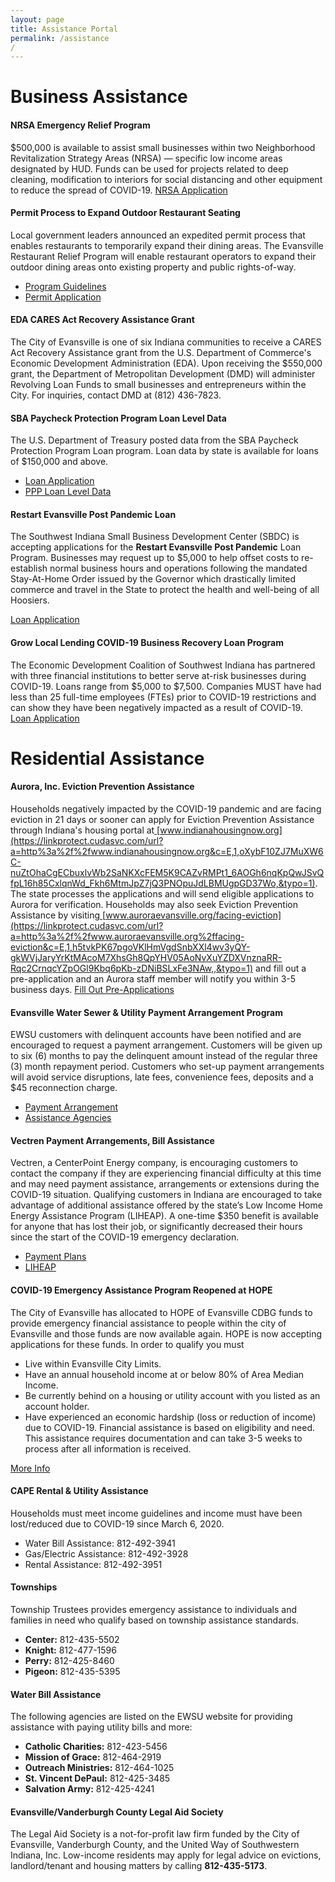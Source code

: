 ```yaml
---
layout: page
title: Assistance Portal
permalink: /assistance
/
---
```


# Business Assistance
#### **NRSA Emergency Relief Program**
$500,000 is available to assist small businesses within two Neighborhood Revitalization Strategy Areas (NRSA) ― specific low income areas designated by HUD.
Funds can be used for projects related to deep cleaning, modification to interiors for social distancing and other equipment to reduce the spread of COVID-19.
[NRSA Application](https://evansville.in.gov/city/department/index.php?structureid=128)
#### **Permit Process to Expand Outdoor Restaurant Seating**
Local government leaders announced an expedited permit process that enables restaurants to temporarily expand their dining areas.
The Evansville Restaurant Relief Program will enable restaurant operators to expand their outdoor dining areas onto existing property and public rights-of-way.
* [Program Guidelines](https://www.evansvillegov.org/egov/apps/document/center.egov?view=item%3Bid%3D6279)
* [Permit Application](https://www.evansvillegov.org/egov/apps/document/center.egov?view=item%3Bid%3D6290)

#### **EDA CARES Act Recovery Assistance Grant**
The City of Evansville is one of six Indiana communities to receive a CARES Act Recovery Assistance grant from the U.S. Department of Commerce's Economic Development Administration (EDA).
Upon receiving the $550,000 grant, the Department of Metropolitan Development (DMD) will administer Revolving Loan Funds to small businesses and entrepreneurs within the City.
For inquiries, contact DMD at (812) 436-7823.
#### **SBA Paycheck Protection Program Loan Level Data**
The U.S. Department of Treasury posted data from the SBA Paycheck Protection Program Loan program.
Loan data by state is available for loans of $150,000 and above.

* [Loan Application](https://home.treasury.gov/system/files/136/Paycheck-Protection-Program-Application-3-30-2020-v3.pdf)
* [PPP Loan Level Data](https://home.treasury.gov/policy-issues/cares-act/assistance-for-small-businesses/sba-paycheck-protection-program-loan-level-data)

#### **Restart Evansville Post Pandemic Loan**
The Southwest Indiana Small Business Development Center (SBDC) is accepting applications for the **Restart Evansville Post Pandemic** Loan Program.
Businesses may request up to $5,000 to help offset costs to re-establish  normal business hours and operations following the mandated  Stay-At-Home Order issued by the Governor which drastically limited  commerce and travel in the State to protect the health and well-being of  all Hoosiers.

[Loan Application](https://github.com/cityofevansville/covid-19/blob/master/reopen-evansville/2020%20COVID%20REPP%20Loan%20Program%20Application.docx?raw=true)

#### **Grow Local Lending COVID-19 Business Recovery Loan Program**
The Economic Development Coalition of Southwest Indiana has partnered with three financial institutions to better serve at-risk businesses during COVID-19.
Loans range from $5,000 to $7,500. Companies MUST have had less than 25 full-time employees (FTEs) prior to COVID-19 restrictions and can show they have been negatively impacted as a result of COVID-19.
[Loan Application](https://www.southwestindiana.org/covid19-loans/)
# Residential Assistance
#### **Aurora, Inc. Eviction Prevention Assistance**
Households negatively impacted by the COVID-19 pandemic and are facing eviction in 21 days or sooner can apply for Eviction Prevention Assistance through Indiana's housing portal at[ ](https://linkprotect.cudasvc.com/url?a=http%3a%2f%2fwww.indianahousingnow.org&c=E,1,oXybF10ZJ7MuXW6C-nuZtOhaCgECbuxlvWb2SaNKXcFEM5K9CAZvRMPt1_6AOGh6nqKpQwJSvQfpL16h85CxlqnWd_Fkh6MtmJpZ7jQ3PNOpuJdLBMUgpGD37Wo,&typo=1)[www.indianahousingnow.org](https://linkprotect.cudasvc.com/url?a=http%3a%2f%2fwww.indianahousingnow.org&c=E,1,oXybF10ZJ7MuXW6C-nuZtOhaCgECbuxlvWb2SaNKXcFEM5K9CAZvRMPt1_6AOGh6nqKpQwJSvQfpL16h85CxlqnWd_Fkh6MtmJpZ7jQ3PNOpuJdLBMUgpGD37Wo,&typo=1).  The state processes the applications and will send eligible applications to Aurora for verification. Households may also seek Eviction Prevention Assistance by visiting[ ](https://linkprotect.cudasvc.com/url?a=http%3a%2f%2fwww.auroraevansville.org%2ffacing-eviction&c=E,1,h5tvkPK67pgoVKlHmVgdSnbXXl4wv3yQY-gkWVjJaryYrKtMAcoM7XhsGh8QpYHV05AoNvXuYZDXVnznaRR-Rqc2CrnqcYZpOGl9Kbq6pKb-zDNiBSLxFe3NAw,,&typo=1)[www.auroraevansville.org/facing-eviction](https://linkprotect.cudasvc.com/url?a=http%3a%2f%2fwww.auroraevansville.org%2ffacing-eviction&c=E,1,h5tvkPK67pgoVKlHmVgdSnbXXl4wv3yQY-gkWVjJaryYrKtMAcoM7XhsGh8QpYHV05AoNvXuYZDXVnznaRR-Rqc2CrnqcYZpOGl9Kbq6pKb-zDNiBSLxFe3NAw,,&typo=1) and fill out a pre-application and an Aurora staff member will notify you within 3-5 business days.
[Fill Out Pre-Applications](https://auroraevansville.org/facing-eviction/)
#### **Evansville Water Sewer &amp; Utility Payment Arrangement Program**
EWSU customers with delinquent accounts have been notified and are encouraged to request a payment arrangement. Customers will be given up to six (6) months to pay the delinquent amount instead of the regular three (3) month repayment period. Customers who set-up payment arrangements will avoid service disruptions, late fees, convenience fees, deposits and a $45 reconnection charge.
* [Payment Arrangement](https://www.evansvillegov.org/egov/apps/action/center.egov?view=form%3Bpage%3D1%3Bid%3D145)
* [Assistance Agencies](https://www.evansvillegov.org/egov/documents/1595883711_15904.pdf)

#### **Vectren Payment Arrangements, Bill Assistance**
Vectren, a CenterPoint Energy company, is encouraging customers to contact the company if they are experiencing financial difficulty at this time and may need payment assistance, arrangements or extensions during the COVID-19 situation.
Qualifying customers in Indiana are encouraged to take advantage of additional assistance offered by the state’s Low Income Home Energy Assistance Program (LIHEAP). A one-time $350 benefit is available for anyone that has lost their job, or significantly decreased their hours since the start of the COVID-19 emergency declaration. 
* [Payment Plans](https://www.vectren.com/billing/plans)
* [LIHEAP](https://www.in.gov/ihcda/4067.htm)

#### **COVID-19 Emergency Assistance Program Reopened at HOPE**
The City of Evansville has allocated to HOPE of Evansville CDBG funds to provide emergency financial assistance to people within the city of Evansville and those funds are now available again.
HOPE is now accepting applications for these funds. In order to qualify you must
* Live within Evansville City Limits.
* Have an annual household income at or below 80% of Area Median Income.
* Be currently behind on a housing or utility account with you listed as an account holder.
* Have experienced an economic hardship (loss or reduction of income) due to COVID-19.
Financial assistance is based on eligibility and need. This assistance requires documentation and can take 3-5 weeks to process after all information is received.

[More Info](https://hopeofevansville.org/blog/2020/12/7/covid19-emergency-assistance-program-reopened-at-hope)

#### **CAPE Rental &amp; Utility Assistance**
Households must meet income guidelines and income must have been lost/reduced due to COVID-19 since March 6, 2020.
* Water Bill Assistance: 812-492-3941
* Gas/Electric Assistance: 812-492-3928
* Rental Assistance: 812-492-3951 

#### **Townships**
Township Trustees provides emergency assistance to individuals and  families in need who qualify based on township assistance standards. 
* **Center:** 812-435-5502
* **Knight:** 812-477-1596
* **Perry:** 812-425-8460
* **Pigeon:** 812-435-5395

#### **Water Bill Assistance**
The following agencies are listed on the EWSU website for providing assistance with paying utility bills and more:
* **Catholic Charities:** 812-423-5456
* **Mission of Grace:** 812-464-2919
* **﻿Outreach Ministries:** 812-464-1025
* **St. Vincent DePaul:** 812-425-3485
* **Salvation Army:** 812-425-4241

#### **Evansville/Vanderburgh County Legal Aid Society**
The Legal Aid Society is a not-for-profit law firm funded by the City of Evansville, Vanderburgh County, and the United Way of Southwestern Indiana, Inc.
Low-income residents may apply for legal advice on evictions, landlord/tenant and housing matters by calling **812-435-5173**.